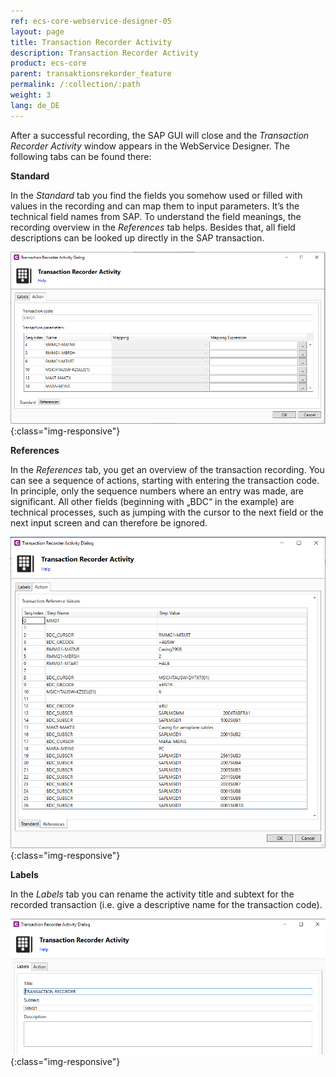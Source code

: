 ```yaml
---
ref: ecs-core-webservice-designer-05
layout: page
title: Transaction Recorder Activity
description: Transaction Recorder Activity
product: ecs-core
parent: transaktionsrekorder_feature
permalink: /:collection/:path
weight: 3
lang: de_DE
---
```


After a successful recording, the SAP GUI will close and the *Transaction Recorder Activity* window appears in the WebService Designer. The following tabs can be found there:

**Standard**

In the *Standard* tab you find the fields you somehow used or filled with values in the recording and can map them to input parameters. It’s the technical field names from SAP. 
To understand the field meanings, the recording overview in the *References* tab helps. Besides that, all field descriptions can be looked up directly in the SAP transaction.  

![ta_rec_feature_10](/img/content/ecscore/ecscore-wsd_ta_rec_10.png){:class="img-responsive"}

**References**

In the *References* tab, you get an overview of the transaction recording. You can see a sequence of actions, starting with entering the transaction code.
In principle, only the sequence numbers where an entry was made, are significant. All other fields (beginning with „BDC“ in the example) are technical processes, 
such as jumping with the cursor to the next field or the next input screen and can therefore be ignored.

![ta_rec_feature_11](/img/content/ecscore/ecscore-wsd_ta_rec_11.png){:class="img-responsive"}

  
**Labels**

In the *Labels* tab you can rename the activity title and subtext for the recorded transaction (i.e. give a descriptive name for the transaction code).

![ta_rec_feature_24](/img/content/ecscore/ecscore-wsd_ta_rec_24.png){:class="img-responsive"}
